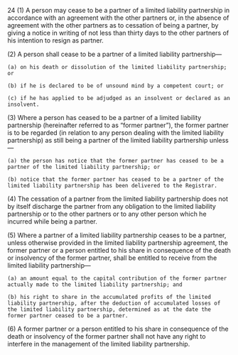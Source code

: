 24
(1) A person may cease to be a partner of a limited liability partnership in accordance with an agreement with the other partners or, in the absence of agreement with the other partners as to cessation of being a partner, by giving a notice in writing of not less than thirty days to the other partners of his intention to resign as partner.

(2) A person shall cease to be a partner of a limited liability partnership—

    (a)	on his death or dissolution of the limited liability partnership; or

    (b)	if he is declared to be of unsound mind by a competent court; or

    (c)	if he has applied to be adjudged as an insolvent or declared as an insolvent.

(3) Where a person has ceased to be a partner of a limited liability partnership (hereinafter referred to as “former partner”), the former partner is to be regarded (in relation to any person dealing with the limited liability partnership) as still being a partner of the limited liability partnership unless—

    (a)	the person has notice that the former partner has ceased to be a partner of the limited liability partnership; or

    (b)	notice that the former partner has ceased to be a partner of the limited liability partnership has been delivered to the Registrar.

(4) The cessation of a partner from the limited liability partnership does not by itself discharge the partner from any obligation to the limited liability partnership or to the other partners or to any other person which he incurred while being a partner.

(5) Where a partner of a limited liability partnership ceases to be a partner, unless otherwise provided in the limited liability partnership agreement, the former partner or a person entitled to his share in consequence of the death or insolvency of the former partner, shall be entitled to receive from the limited liability partnership—

    (a)	an amount equal to the capital contribution of the former partner actually made to the limited liability partnership; and

    (b)	his right to share in the accumulated profits of the limited liability partnership, after the deduction of accumulated losses of the limited liability partnership, determined as at the date the former partner ceased to be a partner.

(6) A former partner or a person entitled to his share in consequence of the death or insolvency of the former partner shall not have any right to interfere in the management of the limited liability partnership.
